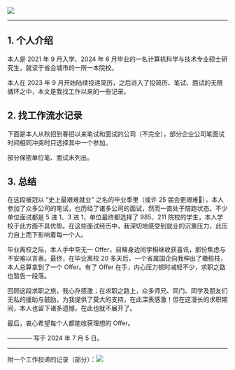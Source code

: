 ![](http://img.upy.qiaoyukeji.cn/2024%2F07%2F05%2F20240705220218.jpg)

***

## 1. 个人介绍

本人是 2021 年 9 月入学、2024 年 6 月毕业的一名计算机科学与技术专业硕士研究生，就读于省会城市的一所一本院校。

本人在 2023 年 9 月开始陆续投递简历，之后进入了投简历、笔试、面试的无限循环之中，本文是我找工作以来的一些记录。

## 2. 找工作流水记录

下面是本人从秋招到春招以来笔试和面试的公司（不完全），部分企业公司笔面试时间相同冲突时只选择其中一个参加。

部分保密单位笔、面试未列出。

## 3. 总结

在这段被冠以 “史上最艰难就业” 之名的毕业季里（或许 25 届会更艰难🤣），本人参加了众多公司的笔试，也历经了诸多公司的面试，然而一直处于陪跑状态。不少单位面试都是 5 进 1、3 进 1，单位最终都选择了 985、211 院校的学生，本人学校于此方面不具优势。在这些面试经历中，我深切地感受到就业的沉重压力，此压力自上而下影响着每一个人。

毕业离校之际，本人手中空无一 Offer，目睹身边同学相继收获喜讯，那份焦虑与不安难以言表。最终，在毕业离校 20 多天后，一个省属国企向我伸出了橄榄枝，本人总算拿到了一个 Offer。有了 Offer 在手，内心压力顿时减轻不少，求职之路也暂告一段落。

回顾这段求职之旅，我心存感激；在求职之路上，众多师兄、同门、同学及朋友们无私的援助与鼓励，为我提供了莫大的支持，在此深表感激！但在这漫长的求职期间，本人也留下诸多遗憾，在此也就不展开了。

最后，衷心希望每个人都能收获理想的 Offer。

———— 写于 2024 年 7 月 5 日。

***

附一个工作投递的记录（部分）：![](http://img.upy.qiaoyukeji.cn/2024%2F07%2F05%2F20240705183838.png)
